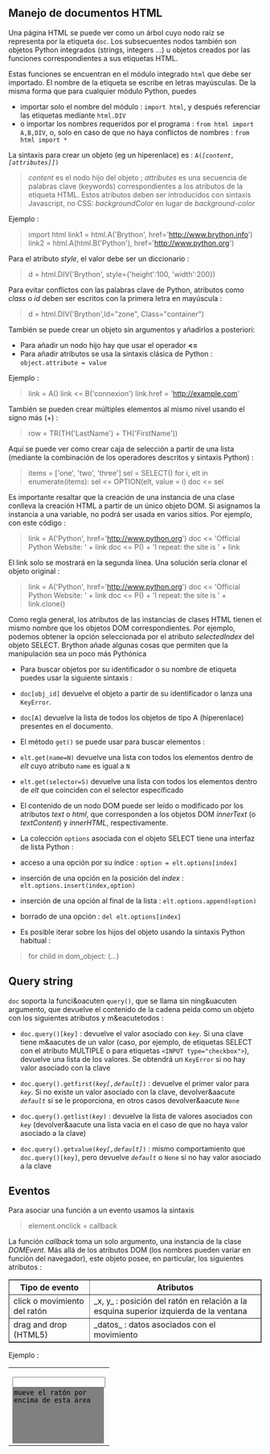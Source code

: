 Manejo de documentos HTML
-------------------------

Una p&aacute;gina HTML se puede ver como un &aacute;rbol cuyo nodo ra&iacute;z se representa por la etiqueta `doc`. Los subsecuentes nodos tambi&eacute;n son objetos Python integrados (strings, integers ...) u objetos creados por las funciones correspondientes a sus etiquetas HTML.

Estas funciones se encuentran en el m&oacute;dulo integrado `html` que debe ser importado. El nombre de la etiqueta se escribe en letras may&uacute;sculas. De la misma forma que para cualquier m&oacute;dulo Python, puedes  

- importar solo el nombre del m&oacute;dulo : `import html`, y despu&eacute;s referenciar las etiquetas mediante `html.DIV`
- o importar los nombres requeridos por el programa : `from html import A,B,DIV`, o, solo en caso de que no haya conflictos de nombres : `from html import *`

La sintaxis para crear un objeto (eg un hiperenlace) es :
<code>A(<i>[content,[attributes]]</i>)</code>

> _content_ es el nodo hijo del objeto ; _attributes_ es una secuencia de palabras clave (keywords) correspondientes a los atributos de la etiqueta HTML. Estos atributos deben ser introducidos con sintaxis Javascript, no CSS: _backgroundColor_ en lugar de _background-color_

Ejemplo :

>    import html
>    link1 = html.A('Brython', href='http://www.brython.info')
>    link2 = html.A(html.B('Python'), href='http://www.python.org')

Para el atributo _style_, el valor debe ser un diccionario :

>    d = html.DIV('Brython', style={'height':100, 'width':200})

Para evitar conflictos con las palabras clave de Python, atributos como _class_ o _id_ deben ser escritos con la primera letra en may&uacute;scula :

>    d = html.DIV('Brython',Id="zone", Class="container")

Tambi&eacute;n se puede crear un objeto sin argumentos y a&ntilde;adirlos a posteriori:

- Para a&ntilde;adir un nodo hijo hay que usar el operador __<=__
- Para a&ntilde;adir atributos se usa la sintaxis cl&aacute;sica de Python : `object.attribute = value`

Ejemplo :

>    link = A()
>    link <= B('connexion')
>    link.href = 'http://example.com'

Tambi&eacute;n se pueden crear m&uacute;ltiples elementos al mismo nivel usando el signo m&aacute;s (+) :

>    row = TR(TH('LastName') + TH('FirstName'))

Aqu&iacute; se puede ver como crear caja de selecci&oacute;n a partir de una lista (mediante la combinaci&oacute;n de los operadores descritos y sintaxis Python) :

>    items = ['one', 'two', 'three']
>    sel = SELECT()
>    for i, elt in enumerate(items):
>        sel <= OPTION(elt, value = i)
>    doc <= sel

Es importante resaltar que la creaci&oacute;n de una instancia de una clase conlleva la creaci&oacute;n HTML a partir de un &uacute;nico objeto DOM. Si asignamos la instancia a una variable, no podr&aacute; ser usada en varios sitios. Por ejemplo, con este c&oacute;digo :

>    link = A('Python', href='http://www.python.org')
>    doc <= 'Official Python Website: ' + link
>    doc <= P() + 'I repeat: the site is ' + link

El link solo se mostrar&aacute; en la segunda l&iacute;nea. Una soluci&oacute;n ser&iacute;a clonar el objeto original :

>    link = A('Python', href='http://www.python.org')
>    doc <= 'Official Python Website: ' + link
>    doc <= P() + 'I repeat: the site is ' + link.clone()

Como regla general, los atributos de las instancias de clases HTML tienen el mismo nombre que los objetos DOM correspondientes. Por ejemplo, podemos obtener la opci&oacute;n seleccionada por el atributo _selectedIndex_ del objeto SELECT. Brython a&ntilde;ade algunas cosas que permiten que la manipulaci&oacute;n sea un poco m&aacute;s Pyth&oacute;nica

- Para buscar objetos por su identificador o su nombre de etiqueta puedes usar la siguiente sintaxis :

 - `doc[obj_id]`  devuelve el objeto a partir de su identificador o lanza una `KeyError`.
 - `doc[A]`  devuelve la lista de todos los objetos de tipo A (hiperenlace) presentes en el documento.

 - El m&eacute;todo `get()` se puede usar para buscar elementos :

  - `elt.get(name=N)` devuelve una lista con todos los elementos dentro de _elt_ cuyo atributo `name` es igual a `N`
  - `elt.get(selector=S)` devuelve una lista con todos los elementos dentro de _elt_ que coinciden con el selector especificado

- El contenido de un nodo DOM puede ser le&iacute;do o modificado por los atributos _text_ o _html_, que corresponden a los objetos DOM _innerText_ (o _textContent_) y _innerHTML_, respectivamente.

- La colecci&oacute;n `options` asociada con el objeto SELECT tiene una interfaz de lista Python :

 - acceso a una opci&oacute;n por su &iacute;ndice : `option = elt.options[index]`
 - inserci&oacute;n de una opci&oacute;n en la posici&oacute;n del _index_ : `elt.options.insert(index,option)`
 - inserci&oacute;n de una opci&oacute;n al final de la lista : `elt.options.append(option)`
 - borrado de una opci&oacute;n : `del elt.options[index]`

- Es posible iterar sobre los hijos del objeto usando la sintaxis Python habitual :

>    for child in dom_object:
>        (...)

## Query string

`doc` soporta la funci&oacuten `query()`, que se llama sin ning&uacuten argumento, que devuelve el contenido de la cadena peida como un objeto con los siguientes atributos y m&eacutetodos :

- <code>doc.query()[<i>key</i>]</code> : devuelve el valor asociado con _`key`_. Si una clave tiene m&aacutes de un valor (caso, por ejemplo, de etiquetas SELECT con el atributo MULTIPLE o para etiquetas `<INPUT type="checkbox">`), devuelve una lista de los valores. Se obtendrá un `KeyError` si no hay valor asociado con la clave

- <code>doc.query().getfirst(<i>key[,default]</i>)</code> : devuelve el primer valor para _`key`_. Si no existe un valor asociado con la clave, devolver&aacute _`default`_ si se le proporciona, en otros casos devolver&aacute `None`

- <code>doc.query().getlist(<i>key</i>)</code> : devuelve la lista de valores asociados con _`key`_ (devolver&aacute una lista vacia en el caso de que no haya valor asociado a la clave)

- <code>doc.query().getvalue(<i>key[,default]</i>)</code> : mismo comportamiento que `doc.query()[key]`, pero devuelve _`default`_ o `None` si no hay valor asociado a la clave


Eventos
-------

Para asociar una funci&oacute;n a un evento usamos la sintaxis 

>    element.onclick = callback

La funci&oacute;n _callback_ toma un solo argumento, una instancia de la clase _DOMEvent_. M&aacute;s all&aacute; de los atributos DOM (los nombres pueden variar en funci&oacute;n del navegador), este objeto posee, en particular, los siguientes atributos :
<p><table border=1>
<tr><th>Tipo de evento</th><th>Atributos</th></tr>
<tr><td>click o movimiento del rat&oacute;n</td><td>_x, y_ : posici&oacute;n del rat&oacute;n en relaci&oacute;n a la esquina superior izquierda de la ventana</td></tr>
<tr><td>drag and drop (HTML5)</td><td>_datos_ : datos asociados con el movimiento</td></tr>
</table>
<p>Ejemplo :
<table>
<tr>
<td>
    <script type='text/python'>
    def mouse_move(ev):
        doc["trace"].value = '%s %s' %(ev.x,ev.y)
    
    doc["zone"].onmousemove = mouse_move
    </script>
    
</td>
<td>
<script type='text/python'>
def mouse_move(ev):
    doc["trace"].value = '%s %s' %(ev.x,ev.y)

doc["zone"].onmousemove = mouse_move
</script>

<input id="trace" value="">
<br><textarea id="zone" rows=7 columns=30 style="background-color:gray">
mueve el rat&oacute;n por encima de esta &aacute;rea</textarea>
</pre>
</td>
</tr>
</table>
